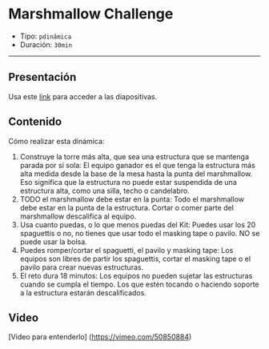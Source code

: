 # Marshmallow Challenge

* Tipo: `pdinámica`
* Duración: `30min`

***

## Presentación
Usa este [link](https://docs.google.com/presentation/d/1x9mBFeRXgTuoAcLkfWKA9CMX_2704ocZ1iWfFqagP0w/edit#slide=id.g38e9765181_0_212) para acceder a las diapositivas.

## Contenido
Cómo realizar esta dinámica:
1. Construye la torre más alta, que sea una estructura que se mantenga parada por sí sola: El equipo ganador es el que tenga la estructura más alta medida desde la base de la mesa hasta la punta del marshmallow. Eso significa que la estructura no puede estar suspendida de una estructura alta, como una silla, techo o candelabro.
2. TODO el marshmallow debe estar en la punta: Todo el marshmallow debe estar en la punta de la estructura. Cortar o comer parte del marshmallow descalifica al equipo.
3. Usa cuanto puedas, o lo que menos puedas del Kit: Puedes usar los 20 spaguettis o no, no tienes que usar todo el masking tape o pavilo. NO se puede usar la bolsa.
4. Puedes romper/cortar el spaguetti, el pavilo y masking tape: Los equipos son libres de partir los spaguettis, cortar el masking tape o el pavilo para crear nuevas estructuras.
5. El reto dura 18 minutos: Los equipos no pueden sujetar las estructuras cuando se cumpla el tiempo. Los que estén tocando o haciendo soporte a la estructura estarán descalificados.

## Video
[Video para entenderlo] (https://vimeo.com/50850884)
